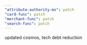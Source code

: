 ```yaml
---
"attribute-authority-ms": patch
"card-func": patch
"merchant-func": patch
"search-func": patch
---
```


updated cosmos, tech debt reduction
